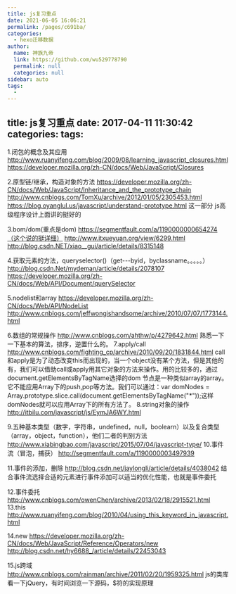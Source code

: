 ```yaml
---
title: js复习重点
date: 2021-06-05 16:06:21
permalink: /pages/c691ba/
categories: 
  - hexo迁移数据
author: 
  name: 神族九帝
  link: https://github.com/wu529778790
  permalink: null
  categories: null
sidebar: auto
tags: 
  - 
---
```

title: js复习重点
date: 2017-04-11 11:30:42
categories:
tags:
---


1.闭包的概念及其应用
http://www.ruanyifeng.com/blog/2009/08/learning_javascript_closures.html
https://developer.mozilla.org/zh-CN/docs/Web/JavaScript/Closures
 <!--more-->
2.原型链/继承，构造对象的方法
https://developer.mozilla.org/zh-CN/docs/Web/JavaScript/Inheritance_and_the_prototype_chain
http://www.cnblogs.com/TomXu/archive/2012/01/05/2305453.html
https://blog.oyanglul.us/javascript/understand-prototype.html
这一部分 js高级程序设计上面讲的挺好的
 
3.bom/dom(重点是dom)
https://segmentfault.com/a/1190000000654274（这个说的挺详细）
http://www.itxueyuan.org/view/6299.html
http://blog.csdn.NET/xiao__gui/article/details/8315148
 
4.获取元素的方法，queryselector()（get---byid，byclassname。。。。。）
http://blog.csdn.Net/mydeman/article/details/2078107
https://developer.mozilla.org/zh-CN/docs/Web/API/Document/querySelector
 
5.nodelist和array
https://developer.mozilla.org/zh-CN/docs/Web/API/NodeList
http://www.cnblogs.com/jeffwongishandsome/archive/2010/07/07/1773144.html
 
6.数组的常规操作
http://www.cnblogs.com/ahthw/p/4279642.html
熟悉一下一下基本的算法，排序，逆置什么的。
7.apply/call
http://www.cnblogs.com/fighting_cp/archive/2010/09/20/1831844.html
call和apply是为了动态改变this而出现的，当一个object没有某个方法，但是其他的有，我们可以借助call或apply用其它对象的方法来操作。用的比较多的，通过document.getElementsByTagName选择的dom 节点是一种类似array的array。它不能应用Array下的push,pop等方法。我们可以通过：var domNodes =  Array.prototype.slice.call(document.getElementsByTagName("*"));这样domNodes就可以应用Array下的所有方法了。
8.string对象的操作
http://itbilu.com/javascript/js/EymJA6WY.html
 
9.五种基本类型（数字，字符串，undefined，null，boolearn）以及复合类型（array，object，function），他们二者的判别方法
http://www.xiabingbao.com/javascript/2015/07/04/javascript-type/
10.事件流（冒泡，捕获）
http://segmentfault.com/a/1190000003497939
 
11.事件的添加，删除
http://blog.csdn.net/jaylongli/article/details/4038042
结合事件流选择合适的元素进行事件添加可以适当的优化性能，也就是事件委托
 
12.事件委托
http://www.cnblogs.com/owenChen/archive/2013/02/18/2915521.html
13.this
http://www.ruanyifeng.com/blog/2010/04/using_this_keyword_in_javascript.html
 
14.new
https://developer.mozilla.org/zh-CN/docs/Web/JavaScript/Reference/Operators/new
http://blog.csdn.net/hy6688_/article/details/22453043
 
15.js跨域
http://www.cnblogs.com/rainman/archive/2011/02/20/1959325.html
js的类库看一下jQuery，有时间浏览一下源码，$符的实现原理